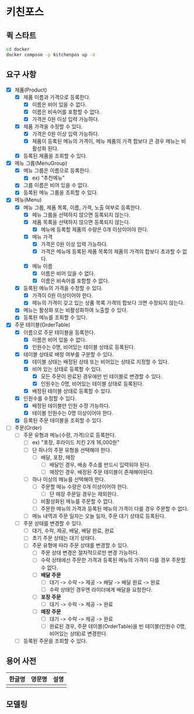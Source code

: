 # 키친포스

## 퀵 스타트

```sh
cd docker
docker compose -p kitchenpos up -d
```

## 요구 사항

- [X] 제품(Product)
    - [X] 제품 이름과 가격으로 등록한다.
        - [X] 이름은 비어 있을 수 없다.
        - [X] 이름은 비속어를 포함할 수 없다.
        - [X] 가격은 0원 이상 입력 가능하다.
    - [X] 제품 가격을 수정할 수 있다.
        - [X] 가격은 0원 이상 입력 가능하다.
        - [X] 제품이 등록된 메뉴의 가격이, 메뉴 제품의 가격 합보다 큰 경우 메뉴는 비활성화 된다.
    - [X] 등록된 제품을 조회할 수 있다.
- [X] 메뉴 그룹(MenuGroup)
    - [X] 메뉴 그룹은 이름으로 등록한다.
        - [X] ex) "추천메뉴"
    - [X] 그룹 이름은 비어 있을 수 없다.
    - [X] 등록된 메뉴 그룹을 조회할 수 있다.
- [X] 메뉴(Menu)
    - [X] 메뉴 그룹, 제품 목록, 이름, 가격, 노출 여부로 등록한다.
        - [X] 메뉴 그룹을 선택하지 않으면 등록되지 않는다.
        - [X] 제품 목록을 선택하지 않으면 등록되지 않는다.
            - [X] 메뉴에 등록할 제품의 수량은 0개 이상이어야 한다.
        - [X] 메뉴 가격
            - [X] 가격은 0원 이상 입력 가능하다.
            - [X] 가격은 메뉴에 등록된 제품 목록의 제품의 가격의 합보다 초과할 수 없다.
        - [X] 메뉴 이름
            - [X] 이름은 비어 있을 수 없다.
            - [X] 이름은 비속어를 포함할 수 없다.
    - [X] 등록된 메뉴의 가격을 수정할 수 있다.
        - [X] 가격이 0원 이상이어야 한다.
        - [X] 메뉴의 가격이 갖고 있는 상품 목록 가격의 합보다 크면 수정되지 않는다.
    - [X] 메뉴는 활성화 또는 비활성화하여 노출할 수 있다.
    - [X] 등록된 메뉴를 조회할 수 있다.
- [X] 주문 테이블(OrderTable)
    - [X] 이름으로 주문 테이블을 등록한다.
        - [X] 이름은 비어 있을 수 없다.
        - [X] 인원수는 0명, 비어있는 테이블 상태로 등록된다.
    - [X] 테이블 상태로 배정 여부를 구분할 수 있다.
        - [X] 테이블 상태는 배정된 상태 또는 비어있는 상태로 지정할 수 있다.
        - [X] 비어 있는 상태로 등록할 수 있다.
            - [X] 모든 주문이 완료된 경우에만 빈 테이블로 변경할 수 있다.
            - [X] 인원수는 0명, 비어있는 테이블 상태로 등록된다.
        - [X] 배정된 테이블 상태로 등록할 수 있다.
    - [X] 인원수를 수정할 수 있다.
        - [X] 배정된 테이블만 인원 수정 가능하다.
        - [X] 테이블 인원수는 0명 이상이어야 한다.
    - [X] 등록된 주문 테이블을 조회할 수 있다.
- [ ] 주문(Order)
    - [ ] 주문 유형과 메뉴(수량, 가격)으로 등록한다.
        - [ ] ex) "포장, 후라이드 치킨 2개 16,000원"
        - [ ] 단 하나의 주문 유형을 선택해야 한다.
            - [ ] 배달, 포장, 매장
                - [ ] 배달인 경우, 배송 주소를 반드시 입력되야 된다.
                - [ ] 매장인 경우, 배정된 주문 테이블이 존재해야된다.
        - [ ] 하나 이상의 메뉴를 선택해야 한다.
            - [ ] 주문할 메뉴 수량은 0개 이상이어야 한다.
                - [ ] 단 매장 주문일 경우는 제외한다.
            - [ ] 비활성화된 메뉴를 주문할 수 없다.
            - [ ] 주문한 메뉴의 가격과 등록된 메뉴의 가격이 다를 경우 주문할 수 없다.
        - [ ] 메뉴 내역과 주문 일자는 오늘 일자, 주문 대기 상태로 등록된다.
    - [ ] 주문 상태를 변경할 수 있다.
        - [ ] 대기, 수락, 제공, 배달, 배달 완료, 완료
        - [ ] 초기 주문 상태는 대기 상태다.
        - [ ] 주문 유형에 따라 주문 상태를 변경할 수 있다.
            - [ ] 주문 상태 변경은 절차적으로만 변경 가능하다.
            - [ ] 수락 상태에선 주문한 가격과 등록된 메뉴의 가격이 다를 경우 주문할 수 없다.
            - [ ] **배달 주문**
                - [ ] 대기 -> 수락 -> 제공 -> 배달 -> 배달 완료 -> 완료
                - [ ] 수락 상태인 경우엔 라이더에게 배달을 요청한다.
            - [ ] **포장 주문**
                - [ ] 대기 -> 수락 -> 제공 -> 완료
            - [ ] **매장 주문**
                - [ ] 대기 -> 수락 -> 제공 -> 완료
                - [ ] 완료된 경우, 주문 테이블(OrderTable)을 빈 테이블(인원수 0명, 비어있는 상태)로 변경한다.
    - [ ] 등록된 주문을 조회할 수 있다.

## 용어 사전

| 한글명 | 영문명 | 설명 |
| --- | --- | --- |
|  |  |  |

## 모델링
